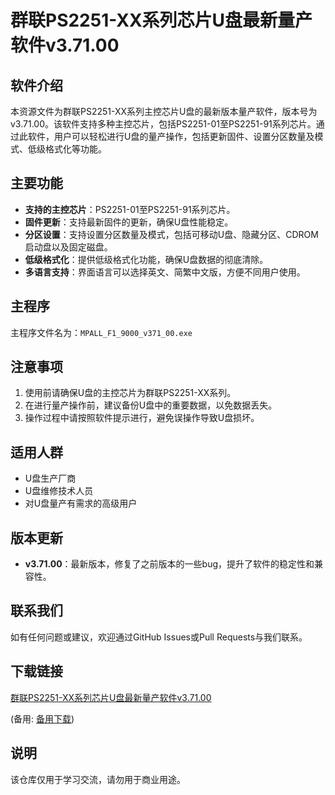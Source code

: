 # 群联PS2251-XX系列芯片U盘最新量产软件v3.71.00

## 软件介绍

本资源文件为群联PS2251-XX系列主控芯片U盘的最新版本量产软件，版本号为v3.71.00。该软件支持多种主控芯片，包括PS2251-01至PS2251-91系列芯片。通过此软件，用户可以轻松进行U盘的量产操作，包括更新固件、设置分区数量及模式、低级格式化等功能。

## 主要功能

- **支持的主控芯片**：PS2251-01至PS2251-91系列芯片。
- **固件更新**：支持最新固件的更新，确保U盘性能稳定。
- **分区设置**：支持设置分区数量及模式，包括可移动U盘、隐藏分区、CDROM启动盘以及固定磁盘。
- **低级格式化**：提供低级格式化功能，确保U盘数据的彻底清除。
- **多语言支持**：界面语言可以选择英文、简繁中文版，方便不同用户使用。

## 主程序

主程序文件名为：`MPALL_F1_9000_v371_00.exe`

## 注意事项

1. 使用前请确保U盘的主控芯片为群联PS2251-XX系列。
2. 在进行量产操作前，建议备份U盘中的重要数据，以免数据丢失。
3. 操作过程中请按照软件提示进行，避免误操作导致U盘损坏。

## 适用人群

- U盘生产厂商
- U盘维修技术人员
- 对U盘量产有需求的高级用户

## 版本更新

- **v3.71.00**：最新版本，修复了之前版本的一些bug，提升了软件的稳定性和兼容性。

## 联系我们

如有任何问题或建议，欢迎通过GitHub Issues或Pull Requests与我们联系。

## 下载链接
[群联PS2251-XX系列芯片U盘最新量产软件v3.71.00](https://pan.quark.cn/s/ebdae9b533ac) 

(备用: [备用下载](https://pan.baidu.com/s/18PUyrcD0LKMhhX51BcY9qg?pwd=1234))

## 说明

该仓库仅用于学习交流，请勿用于商业用途。
